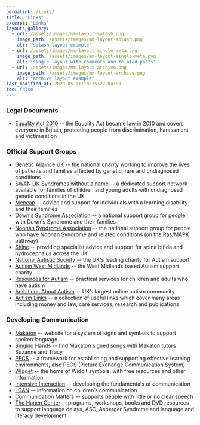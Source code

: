 ```yaml
---
permalink: /links/
title: "Links"
excerpt: "Links"
layouts_gallery:
  - url: /assets/images/mm-layout-splash.png
    image_path: /assets/images/mm-layout-splash.png
    alt: "splash layout example"
  - url: /assets/images/mm-layout-single-meta.png
    image_path: /assets/images/mm-layout-single-meta.png
    alt: "single layout with comments and related posts"
  - url: /assets/images/mm-layout-archive.png
    image_path: /assets/images/mm-layout-archive.png
    alt: "archive layout example"
last_modified_at: 2020-05-01T10:15:22-04:00
toc: false
---
```


### Legal Documents 
- [Equality Act 2010](https://www.legislation.gov.uk/ukpga/2010/15/contents) -- the Equality Act became law in 2010 and covers everyone in Britain, protecting people from discrimination, harassment and victimisation

### Official Support Groups
- [Genetic Allaince UK](https://geneticalliance.org.uk/about-us/) -- the national charity working to improve the lives of patients and families affected by genetic, rare and undiagnosed conditions
- [SWAN UK Syndromes without a name](https://www.undiagnosed.org.uk/) -- a dedicated support network available for families of children and young adults with undiagnosed genetic conditions in the UK
- [Mencap](https://www.mencap.org.uk/) -- advice and support for individuals with a learning disability and their families
- [Down's Syndrome Association](https://www.downs-syndrome.org.uk/) -- a national support group for people with Down's Syndrome and their families
- [Noonan Syndrome Association](https://www.noonansyndrome.org.uk/) -- the national support group for people who have Noonan Syndrome and related conditions (on the Ras/MAPK pathway)
- [Shine](https://www.shinecharity.org.uk/) -- providing specialist advice and support for spina bifida and hydrocephalus across the UK
- [National Autistic Society](https://www.autism.org.uk) -- the UK's leading charity for Autism support 
- [Autism West Midlands](https://www.autismwestmidlands.org.uk/) -- the West Midlands based Autism support charity
- [Resources for Autism](https://resourcesforautism.org.uk/) -- practical services for children and adults who have autism
- [Ambitious About Autism](https://forum.ambitiousaboutautism.org.uk/talk-about-autism) -- UK’s largest online autism community
- [Autism Links](https://www.autismlinks.co.uk/) -- a collection of useful links which cover many areas including money and law, care services, research and publications

### Developing Communication
- [Makaton](https://www.makaton.org/) -- website for a system of signs and symbols to support spoken language
- [Singing Hands](https://singinghands.co.uk/) -- find Makaton signed songs with Makaton tutors Suzanne and Tracy
- [PECS](https://pecs-unitedkingdom.com/) -- a framework for establishing and supporting effective learning environments, also PECS (Picture Exchange Communication System)
- [Widget](www.widgit.com) -- the home of Widgit symbols, with free resources and other information
- [Intensive Interaction](https://www.intensiveinteraction.org/) -- developing the fundamentals of communication
- [I CAN](https://ican.org.uk/i-cans-talking-point/) -- information on children’s communication
- [Communication Matters](https://communicationmatters.org.uk/) -- supports people with little or no clear speech
- [The Hanen Center](http://www.hanen.org/) -- programs, workshops, books and DVD resources to support language delays, ASC, Asperger Syndrome and language and literacy development
